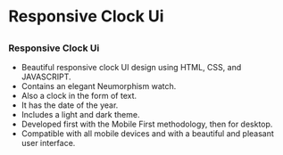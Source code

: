 # Responsive Clock Ui
##
### Responsive Clock Ui

- Beautiful responsive clock UI design using HTML, CSS, and JAVASCRIPT.
- Contains an elegant Neumorphism watch.
- Also a clock in the form of text.
- It has the date of the year.
- Includes a light and dark theme.
- Developed first with the Mobile First methodology, then for desktop.
- Compatible with all mobile devices and with a beautiful and pleasant user interface.


